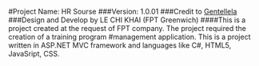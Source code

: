 #Project Name: HR Sourse
###Version: 1.0.01
###Credit to [Gentellela](https://github.com/ColorlibHQ/gentelella)
###Design and Develop by LE CHI KHAI (FPT Greenwich) 
####This is a project created at the request of FPT company. The project required the creation of a training program #management application. This is a project written in ASP.NET MVC framework and languages like C#, HTML5, JavaSript, CSS.
#
